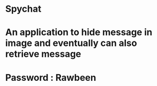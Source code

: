 # Spychat
# An application to hide message in image and eventually can also retrieve message

# Password : Rawbeen
